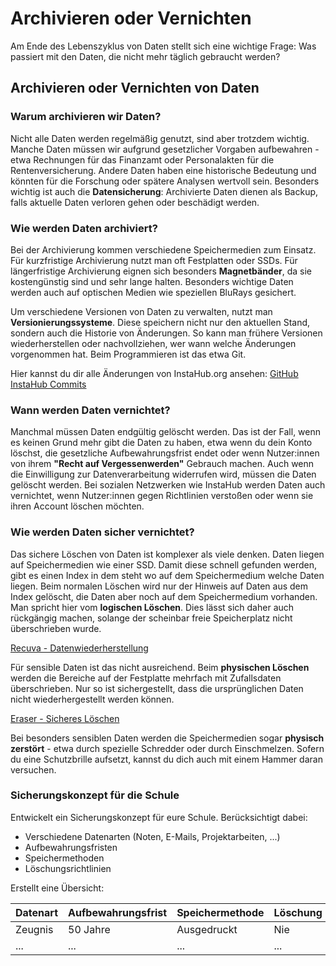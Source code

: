 # Archivieren oder Vernichten

Am Ende des Lebenszyklus von Daten stellt sich eine wichtige Frage: Was passiert mit den Daten, die nicht mehr täglich gebraucht werden?

## Archivieren oder Vernichten von Daten

### Warum archivieren wir Daten?

Nicht alle Daten werden regelmäßig genutzt, sind aber trotzdem wichtig. Manche Daten müssen wir aufgrund gesetzlicher Vorgaben aufbewahren - etwa Rechnungen für das Finanzamt oder Personalakten für die Rentenversicherung. Andere Daten haben eine historische Bedeutung und könnten für die Forschung oder spätere Analysen wertvoll sein. Besonders wichtig ist auch die **Datensicherung**: Archivierte Daten dienen als Backup, falls aktuelle Daten verloren gehen oder beschädigt werden.

### Wie werden Daten archiviert?

Bei der Archivierung kommen verschiedene Speichermedien zum Einsatz. Für kurzfristige Archivierung nutzt man oft Festplatten oder SSDs. Für längerfristige Archivierung eignen sich besonders **Magnetbänder**, da sie kostengünstig sind und sehr lange halten. Besonders wichtige Daten werden auch auf optischen Medien wie speziellen BluRays gesichert.

Um verschiedene Versionen von Daten zu verwalten, nutzt man **Versionierungssysteme**. Diese speichern nicht nur den aktuellen Stand, sondern auch die Historie von Änderungen. So kann man frühere Versionen wiederherstellen oder nachvollziehen, wer wann welche Änderungen vorgenommen hat. Beim Programmieren ist das etwa Git.

Hier kannst du dir alle Änderungen von InstaHub.org ansehen:
[GitHub InstaHub Commits](https://github.com/wi-wissen/InstaHub/commits/master/)

### Wann werden Daten vernichtet?

Manchmal müssen Daten endgültig gelöscht werden. Das ist der Fall, wenn es keinen Grund mehr gibt die Daten zu haben, etwa wenn du dein Konto löschst, die gesetzliche Aufbewahrungsfrist endet oder wenn Nutzer:innen von ihrem **"Recht auf Vergessenwerden"** Gebrauch machen. Auch wenn die Einwilligung zur Datenverarbeitung widerrufen wird, müssen die Daten gelöscht werden. Bei sozialen Netzwerken wie InstaHub werden Daten auch vernichtet, wenn Nutzer:innen gegen Richtlinien verstoßen oder wenn sie ihren Account löschen möchten.

### Wie werden Daten sicher vernichtet?

Das sichere Löschen von Daten ist komplexer als viele denken. Daten liegen auf Speichermedien wie einer SSD. Damit diese schnell gefunden werden, gibt es einen Index in dem steht wo auf dem Speichermedium welche Daten liegen. Beim normalen Löschen wird nur der Hinweis auf Daten aus dem Index gelöscht, die Daten aber noch auf dem Speichermedium vorhanden. Man spricht hier vom **logischen Löschen**. Dies lässt sich daher auch rückgängig machen, solange der scheinbar freie Speicherplatz nicht überschrieben wurde.

[Recuva - Datenwiederherstellung](https://www.ccleaner.com/de-de/recuva)

Für sensible Daten ist das nicht ausreichend. Beim **physischen Löschen** werden die Bereiche auf der Festplatte mehrfach mit Zufallsdaten überschrieben. Nur so ist sichergestellt, dass die ursprünglichen Daten nicht wiederhergestellt werden können.

[Eraser - Sicheres Löschen](https://eraser.heidi.ie/)

Bei besonders sensiblen Daten werden die Speichermedien sogar **physisch zerstört** - etwa durch spezielle Schredder oder durch Einschmelzen. Sofern du eine Schutzbrille aufsetzt, kannst du dich auch mit einem Hammer daran versuchen.

### Sicherungskonzept für die Schule

Entwickelt ein Sicherungskonzept für eure Schule. Berücksichtigt dabei:

- Verschiedene Datenarten (Noten, E-Mails, Projektarbeiten, ...)
- Aufbewahrungsfristen
- Speichermethoden
- Löschungsrichtlinien

Erstellt eine Übersicht:

| Datenart | Aufbewahrungsfrist | Speichermethode | Löschung |
|----------|-------------------|-----------------|----------|
| Zeugnis  | 50 Jahre          | Ausgedruckt     | Nie      |
| ...      | ...               | ...             | ...      |
